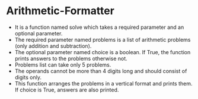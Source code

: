 # Arithmetic-Formatter
* It is a function named solve which takes a required parameter and an optional parameter.
* The required parameter named problems is a list of arithmetic problems (only addition and subtraction).
* The optional parameter named choice is a boolean. If True, the function prints answers to the problems otherwise not.
* Problems list can take only 5 problems. 
* The operands cannot be more than 4 digits long and should consist of digits only.
* This function arranges the problems in a vertical format and prints them. If choice is True, answers are also printed.
